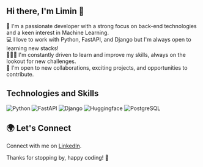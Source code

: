 ## Hi there, I'm Limin 👋

💼 I'm a passionate developer with a strong focus on back-end technologies and a keen interest in Machine Learning.  
💻 I love to work with Python, FastAPI, and Django but I'm always open to learning new stacks!  
🧑🏻‍🎓 I'm constantly driven to learn and improve my skills, always on the lookout for new challenges.  
🤝 I'm open to new collaborations, exciting projects, and opportunities to contribute.  


## Technologies and Skills

![Python](https://img.shields.io/badge/python-3670A0?style=for-the-badge&logo=python&logoColor=ffdd54)
![FastAPI](https://img.shields.io/badge/FastAPI-005571?style=for-the-badge&logo=fastapi)
![Django](https://img.shields.io/badge/Django-092E20?style=for-the-badge&logo=django&logoColor=green)
![Huggingface](https://img.shields.io/badge/%F0%9F%A4%97-Models-yellow)
![PostgreSQL](https://img.shields.io/badge/postgresql-4169e1?style=for-the-badge&logo=postgresql&logoColor=white)


## 🌍 Let's Connect

Connect with me on [LinkedIn](https://www.linkedin.com/in/liminmalek/).

Thanks for stopping by, happy coding! 🎉
